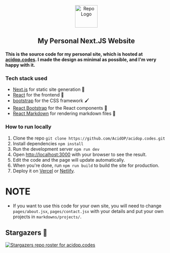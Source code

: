 <p align='center'>
  <a href="https://acidop.codes/">
  <img src="https://acidop.codes/logo.png" alt="Repo Logo" height="70" width="70">
  </a>
  <h2 align="center">My Personal Next.JS Website</h2>
</p>


#### This is the source code for my personal site, which is hosted at [acidop.codes](https://acidop.codes). I made the design as minimal as possible, and I'm very happy with it.

### Tech stack used
* [Next.js](https://nextjs.org/) for static site generation 🚀
* [React](https://reactjs.org/) for the frontend 🎨
* [bootstrap](https://getbootstrap.com/) for the CSS framework 🖌
* [React Bootstrap](https://react-bootstrap.github.io/) for the React components 🧰
* [React Markdown](https://www.npmjs.com/package/react-markdown) for rendering markdown files 📝

### How to run locally
1. Clone the repo `git clone https://github.com/AcidOP/acidop.codes.git`
2. Install dependencies `npm install`
3. Run the development server `npm run dev`
4. Open [http://localhost:3000](http://localhost:3000) with your browser to see the result.
5. Edit the code and the page will update automatically.
6. When you're done, run `npm run build` to build the site for production.
7. Deploy it on [Vercel](https://vercel.com/) or [Netlify](https://www.netlify.com/).

# **NOTE**

* If you want to use this code for your own site, you will need to change `pages/about.jsx`, `pages/contact.jsx` with your details and put your own projects in `markdowns/projects/`.

## Stargazers 🌟
[![Stargazers repo roster for acidop.codes](https://reporoster.com/stars/AcidOP/acidop.codes)](https://github.com/AcidOP/acidop.codes/stargazers)